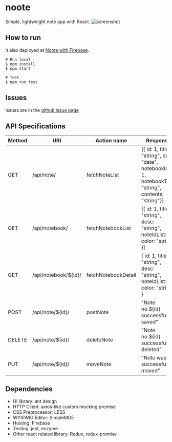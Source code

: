 # noote
Simple, lightweight note app with React.
![screenshot](screenshot.png)

## How to run
It also deployed at [Noote with Firebase](https://nootebook-zepl.firebaseapp.com/).
```
# Run local
$ npm install
$ npm start

# Test
$ npm run test
```

## Issues
Issues are in the [github issue page](https://github.com/milooy/noote/issues/)

## API Specifications
| Method | URI                  | Action name         | Response                                                                                              |
|--------|----------------------|---------------------|-------------------------------------------------------------------------------------------------------|
| GET    | /api/note/           | fetchNoteList       | [{ id: 1, title: "string", date: "date", notebookId: 1, notebookTitle: "string", contents: "string"}] |
| GET    | /api/notebook/       | fetchNotebookList   | [{ id: 1, title: "string", desc: "string", noteIdList: [], color: "string" }]                         |
| GET    | /api/notebook/${id}/ | fetchNotebookDetail | { id: 1, title: "string", desc: "string", noteIdList: [], color: "string" }                           |
| POST   | /api/note/${id}/     | postNote            | "Note no.${id} successfully saved"                                                                    |
| DELETE | /api/note/${id}/     | deleteNote          | "Note no.${id} successfully deleted"                                                                  |
| PUT    | /api/note/${id}/     | moveNote            | "Note was successfully moved"                                                                         |

## Dependencies
- UI library: ant design
- HTTP Client: axios-like custom mocking promise
- CSS Preprocessor: LESS
- WYSIWIG Editor: SimpleMDE
- Hosting: Firebase
- Testing: jest, enzyme
- Other react related library: Redux, redux-promise

